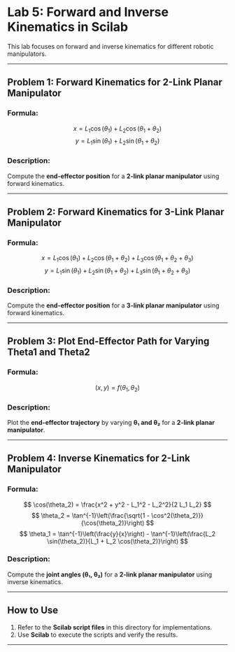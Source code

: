 # Lab 5: Forward and Inverse Kinematics in Scilab

This lab focuses on forward and inverse kinematics for different robotic manipulators.

---

## **Problem 1: Forward Kinematics for 2-Link Planar Manipulator**
### **Formula:**
$$
x = L_1 \cos(\theta_1) + L_2 \cos(\theta_1 + \theta_2)
$$
$$
y = L_1 \sin(\theta_1) + L_2 \sin(\theta_1 + \theta_2)
$$

### **Description:**  
Compute the **end-effector position** for a **2-link planar manipulator** using forward kinematics.

---

## **Problem 2: Forward Kinematics for 3-Link Planar Manipulator**
### **Formula:**
$$
x = L_1 \cos(\theta_1) + L_2 \cos(\theta_1 + \theta_2) + L_3 \cos(\theta_1 + \theta_2 + \theta_3)
$$
$$
y = L_1 \sin(\theta_1) + L_2 \sin(\theta_1 + \theta_2) + L_3 \sin(\theta_1 + \theta_2 + \theta_3)
$$

### **Description:**  
Compute the **end-effector position** for a **3-link planar manipulator** using forward kinematics.

---

## **Problem 3: Plot End-Effector Path for Varying Theta1 and Theta2**
### **Formula:**
$$
(x, y) = f(\theta_1, \theta_2)
$$

### **Description:**  
Plot the **end-effector trajectory** by varying **θ₁ and θ₂** for a **2-link planar manipulator**.

---

## **Problem 4: Inverse Kinematics for 2-Link Manipulator**
### **Formula:**
$$
\cos(\theta_2) = \frac{x^2 + y^2 - L_1^2 - L_2^2}{2 L_1 L_2}
$$
$$
\theta_2 = \tan^{-1}\left(\frac{\sqrt{1 - \cos^2(\theta_2)}}{\cos(\theta_2)}\right)
$$
$$
\theta_1 = \tan^{-1}\left(\frac{y}{x}\right) - \tan^{-1}\left(\frac{L_2 \sin(\theta_2)}{L_1 + L_2 \cos(\theta_2)}\right)
$$

### **Description:**  
Compute the **joint angles (θ₁, θ₂)** for a **2-link planar manipulator** using inverse kinematics.

---

## **How to Use**
1. Refer to the **Scilab script files** in this directory for implementations.
2. Use **Scilab** to execute the scripts and verify the results.

---

